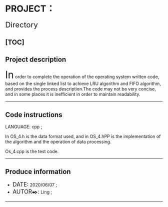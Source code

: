 # PROJECT：
 <font size=5> Directory</font> 

[TOC]
------
## Project description

 <font size=6> In</font>  order to complete the operation of the operating system written code, based on the single linked list to achieve LRU algorithm and FIFO algorithm, and provides the process description.The code may not be very concise, and in some places it is inefficient in order to maintain readability.

------

## Code instructions

LANGUAGE: cpp ;

In OS_4.h is the data format used, and in OS_4.hPP is the implementation of the algorithm and the operation of data processing.

Os_4.cpp is the test code.

------



## Produce information

- <font size=4>DATE:</font> 2020/06/07 ;
- <font size=4>AUTOR:black_nib::</font> Ling ;

------

